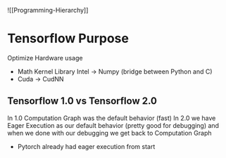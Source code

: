 ![[Programming-Hierarchy]]
# Tensorflow Purpose
Optimize Hardware usage
* Math Kernel Library Intel $\rightarrow$ Numpy (bridge between Python and C)
* Cuda $\rightarrow$ CudNN
## Tensorflow 1.0 vs Tensorflow 2.0
In 1.0 Computation Graph was the default behavior (fast)
In 2.0 we have Eager Execution as our default behavior (pretty good for debugging) and when we done with our debugging we get back to Computation Graph
* Pytorch already had eager execution from start
